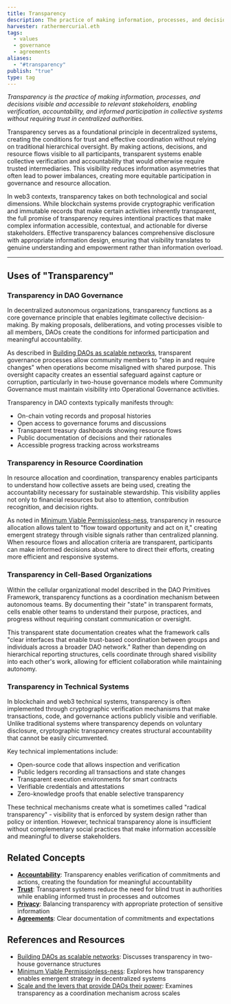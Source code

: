 ```yaml
---
title: Transparency
description: The practice of making information, processes, and decisions visible and accessible, enabling trust, accountability, and effective coordination in decentralized systems
harvester: rathermercurial.eth
tags:
  - values
  - governance
  - agreements
aliases:
  - "#transparency"
publish: "true"
type: tag
---
```


*Transparency is the practice of making information, processes, and decisions visible and accessible to relevant stakeholders, enabling verification, accountability, and informed participation in collective systems without requiring trust in centralized authorities.*

Transparency serves as a foundational principle in decentralized systems, creating the conditions for trust and effective coordination without relying on traditional hierarchical oversight. By making actions, decisions, and resource flows visible to all participants, transparent systems enable collective verification and accountability that would otherwise require trusted intermediaries. This visibility reduces information asymmetries that often lead to power imbalances, creating more equitable participation in governance and resource allocation.

In web3 contexts, transparency takes on both technological and social dimensions. While blockchain systems provide cryptographic verification and immutable records that make certain activities inherently transparent, the full promise of transparency requires intentional practices that make complex information accessible, contextual, and actionable for diverse stakeholders. Effective transparency balances comprehensive disclosure with appropriate information design, ensuring that visibility translates to genuine understanding and empowerment rather than information overload.

---

## Uses of "Transparency"

### Transparency in DAO Governance

In decentralized autonomous organizations, transparency functions as a core governance principle that enables legitimate collective decision-making. By making proposals, deliberations, and voting processes visible to all members, DAOs create the conditions for informed participation and meaningful accountability.

As described in [Building DAOs as scalable networks](artifacts/Building%20DAOs%20as%20scalable%20networks.md), transparent governance processes allow community members to "step in and require changes" when operations become misaligned with shared purpose. This oversight capacity creates an essential safeguard against capture or corruption, particularly in two-house governance models where Community Governance must maintain visibility into Operational Governance activities.

Transparency in DAO contexts typically manifests through:
- On-chain voting records and proposal histories
- Open access to governance forums and discussions
- Transparent treasury dashboards showing resource flows
- Public documentation of decisions and their rationales
- Accessible progress tracking across workstreams

### Transparency in Resource Coordination

In resource allocation and coordination, transparency enables participants to understand how collective assets are being used, creating the accountability necessary for sustainable stewardship. This visibility applies not only to financial resources but also to attention, contribution recognition, and decision rights.

As noted in [Minimum Viable Permissionless-ness](artifacts/Minimum%20Viable%20Permissionless-ness.md), transparency in resource allocation allows talent to "flow toward opportunity and act on it," creating emergent strategy through visible signals rather than centralized planning. When resource flows and allocation criteria are transparent, participants can make informed decisions about where to direct their efforts, creating more efficient and responsive systems.

### Transparency in Cell-Based Organizations

Within the cellular organizational model described in the DAO Primitives Framework, transparency functions as a coordination mechanism between autonomous teams. By documenting their "state" in transparent formats, cells enable other teams to understand their purpose, practices, and progress without requiring constant communication or oversight.

This transparent state documentation creates what the framework calls "clear interfaces that enable trust-based coordination between groups and individuals across a broader DAO network." Rather than depending on hierarchical reporting structures, cells coordinate through shared visibility into each other's work, allowing for efficient collaboration while maintaining autonomy.

### Transparency in Technical Systems

In blockchain and web3 technical systems, transparency is often implemented through cryptographic verification mechanisms that make transactions, code, and governance actions publicly visible and verifiable. Unlike traditional systems where transparency depends on voluntary disclosure, cryptographic transparency creates structural accountability that cannot be easily circumvented.

Key technical implementations include:
- Open-source code that allows inspection and verification
- Public ledgers recording all transactions and state changes
- Transparent execution environments for smart contracts
- Verifiable credentials and attestations
- Zero-knowledge proofs that enable selective transparency

These technical mechanisms create what is sometimes called "radical transparency" - visibility that is enforced by system design rather than policy or intention. However, technical transparency alone is insufficient without complementary social practices that make information accessible and meaningful to diverse stakeholders.

## Related Concepts

- **[Accountability](tags/accountability.md#)**: Transparency enables verification of commitments and actions, creating the foundation for meaningful accountability
- **[Trust](tags/trust.md)**: Transparent systems reduce the need for blind trust in authorities while enabling informed trust in processes and outcomes
- **[Privacy](tags/privacy.md#)**: Balancing transparency with appropriate protection of sensitive information
- **[Agreements](tags/agreements.md#)**: Clear documentation of commitments and expectations

## References and Resources

- [Building DAOs as scalable networks](artifacts/Building%20DAOs%20as%20scalable%20networks.md): Discusses transparency in two-house governance structures
- [Minimum Viable Permissionless-ness](artifacts/Minimum%20Viable%20Permissionless-ness.md): Explores how transparency enables emergent strategy in decentralized systems
- [Scale and the levers that provide DAOs their power](artifacts/Scale%20and%20the%20levers%20that%20provide%20DAOs%20their%20power.md): Examines transparency as a coordination mechanism across scales
